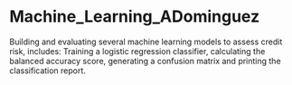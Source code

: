 # Machine_Learning_ADominguez
Building and evaluating several machine learning models to assess credit risk, includes: Training a logistic regression classifier, calculating the balanced accuracy score, generating a confusion matrix and printing the classification report.
